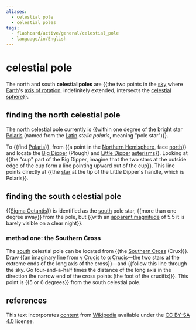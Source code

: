 ```yaml
---
aliases:
  - celestial pole
  - celestial poles
tags:
  - flashcard/active/general/celestial_pole
  - language/in/English
---
```


# celestial pole

The north and south __celestial poles__ are {{the two points in the [sky](sky.md) where [Earth](Earth.md)'s [axis of rotation](rotation%20around%20a%20fixed%20axis.md), indefinitely extended, intersects the [celestial sphere](celestial%20sphere.md)}}. <!--SR:!2025-02-19,176,310-->

## finding the north celestial pole

The [north](north.md) celestial pole currently is {{within one degree of the bright star [Polaris](Polaris.md) (named from the [Latin](Latin.md) _stella polaris_, meaning "pole star")}}. <!--SR:!2024-09-18,62,312-->

To {{find [Polaris](Polaris.md)}}, from {{a point in the [Northern Hemisphere](Northern%20Hemisphere.md), face [north](north.md)}} and locate the [Big Dipper](Big%20Dipper.md) (Plough) and [Little Dipper](Ursa%20Minor.md) [asterisms](asterism%20(astronomy).md)}}. Looking at {{the "cup" part of the Big Dipper, imagine that the two stars at the outside edge of the cup form a line pointing upward out of the cup}}. This line points directly at {{the [star](star.md) at the tip of the Little Dipper's handle, which is Polaris}}. <!--SR:!2024-09-25,69,312!2024-09-20,64,312!2024-11-06,82,272!2024-11-13,89,272-->

## finding the south celestial pole

{{[Sigma Octantis](Sigma%20Octantis.md)}} is identified as the [south](south.md) pole star, {{more than one degree away}} from the pole, but {{with an [apparent magnitude](apparent%20magnitude.md) of 5.5 it is barely visible on a clear night}}. <!--SR:!2025-01-05,127,292!2024-09-13,59,312!2024-10-13,66,272-->

### method one: the Southern Cross

The [south](south.md) celestial pole can be located from {{the [Southern Cross](Crux.md) (Crux)}}. Draw {{an imaginary line from [γ Crucis](Gacrux.md) to [α Crucis](Acrux.md)—the two stars at the extreme ends of the long axis of the cross}}—and {{follow this line through the sky. Go four-and-a-half times the distance of the long axis in the direction the narrow end of the cross points (the foot of the crucifix)}}. This point is {{5 or 6 degrees}} from the south celestial pole. <!--SR:!2024-09-13,57,312!2024-11-05,83,272!2024-09-02,46,292!2024-09-23,67,312-->

## references

This text incorporates [content](https://en.wikipedia.org/wiki/celestial_pole) from [Wikipedia](Wikipedia.md) available under the [CC BY-SA 4.0](https://creativecommons.org/licenses/by-sa/4.0/) license.
